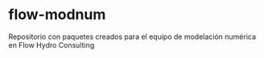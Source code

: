 # flow-modnum
Repositorio con paquetes creados para el equipo de modelación numérica en Flow Hydro Consulting
